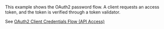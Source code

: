This example shows the OAuth2 password flow. A client requests an access token, and the token is verified through a token validator.

See [OAuth2 Client Credentials Flow (API Access)](https://www.membrane-api.io/tutorials/oauth2/oauth2-credentials-flow.html)